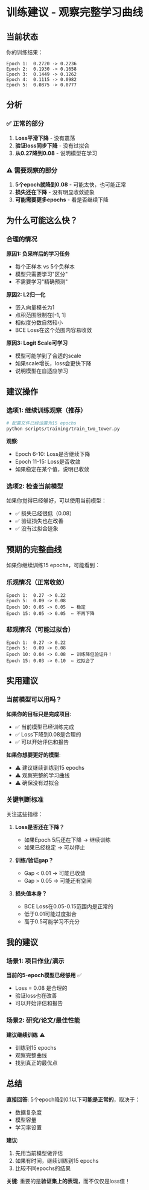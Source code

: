 # 训练建议 - 观察完整学习曲线

## 当前状态

你的训练结果：
```
Epoch 1:  0.2720 -> 0.2236
Epoch 2:  0.1930 -> 0.1658
Epoch 3:  0.1449 -> 0.1262
Epoch 4:  0.1115 -> 0.0982
Epoch 5:  0.0875 -> 0.0777
```

## 分析

### ✅ 正常的部分

1. **Loss平滑下降** - 没有震荡
2. **验证loss同步下降** - 没有过拟合
3. **从0.27降到0.08** - 说明模型在学习

### ⚠️ 需要观察的部分

1. **5个epoch就降到0.08** - 可能太快，也可能正常
2. **损失还在下降** - 没有明显收敛迹象
3. **可能需要更多epochs** - 看是否继续下降

## 为什么可能这么快？

### 合理的情况

**原因1: 负采样后的学习任务**
- 每个正样本 vs 5个负样本
- 模型只需要学习"区分"
- 不需要学习"精确预测"

**原因2: L2归一化**
- 嵌入向量模长为1
- 点积范围限制在[-1, 1]
- 相似度分数自然较小
- BCE Loss在这个范围内容易收敛

**原因3: Logit Scale可学习**
- 模型可能学到了合适的scale
- 如果scale增长，loss会更快下降
- 说明模型在自适应学习

## 建议操作

### 选项1: 继续训练观察（推荐）

```bash
# 配置文件已经设置为15 epochs
python scripts/training/train_two_tower.py
```

**观察**:
- Epoch 6-10: Loss是否继续下降
- Epoch 11-15: Loss是否收敛
- 如果稳定在某个值，说明已收敛

### 选项2: 检查当前模型

如果你觉得已经够好，可以使用当前模型：
- ✅ 损失已经很低（0.08）
- ✅ 验证损失也在改善
- ✅ 没有过拟合迹象

## 预期的完整曲线

如果你继续训练15 epochs，可能看到：

### 乐观情况（正常收敛）
```
Epoch 1:  0.27 -> 0.22
Epoch 5:  0.09 -> 0.08
Epoch 10: 0.05 -> 0.05  ← 稳定
Epoch 15: 0.05 -> 0.05  ← 不再下降
```

### 悲观情况（可能过拟合）
```
Epoch 1:  0.27 -> 0.22
Epoch 5:  0.09 -> 0.08
Epoch 10: 0.04 -> 0.08  ← 训练降但验证升！
Epoch 15: 0.03 -> 0.10  ← 过拟合了
```

## 实用建议

### 当前模型可以用吗？

**如果你的目标只是完成项目**:
- ✅ 当前模型已经训练完成
- ✅ Loss下降到0.08是合理的
- ✅ 可以开始评估和报告

**如果你想要更好的模型**:
- ⚠️ 建议继续训练到15 epochs
- ⚠️ 观察完整的学习曲线
- ⚠️ 确保没有过拟合

### 关键判断标准

关注这些指标：

1. **Loss是否还在下降？**
   - 如果Epoch 5后还在下降 → 继续训练
   - 如果已经稳定 → 可以停止

2. **训练/验证gap？**
   - Gap < 0.01 → 可能已收敛
   - Gap > 0.05 → 可能还有空间

3. **损失值本身？**
   - BCE Loss在0.05-0.15范围内是正常的
   - 低于0.01可能过度拟合
   - 高于0.5可能学习不充分

## 我的建议

### 场景1: 项目作业/演示
**当前的5-epoch模型已经够用** ✅
- Loss = 0.08 是合理的
- 验证loss也在改善
- 可以开始评估和报告

### 场景2: 研究/论文/最佳性能
**建议继续训练** ⚠️
- 训练到15 epochs
- 观察完整曲线
- 找到真正的最优点

## 总结

**直接回答**: 
5个epoch降到0.1以下**可能是正常的**，取决于：
- 数据复杂度
- 模型容量
- 学习率设置

**建议**: 
1. 先用当前模型做评估
2. 如果有时间，继续训练到15 epochs
3. 比较不同epochs的结果

**关键**: 重要的是**验证集上的表现**，而不仅仅是loss值！

